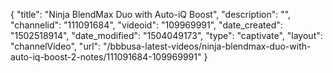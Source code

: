{
    "title": "Ninja BlendMax Duo with Auto-iQ Boost",
    "description": "",
    "channelid": "111091684",
    "videoid": "109969991",
    "date_created": "1502518914",
    "date_modified": "1504049173",
    "type": "captivate",
    "layout": "channelVideo",
    "url": "\/bbbusa-latest-videos\/ninja-blendmax-duo-with-auto-iq-boost-2-notes\/111091684-109969991"
}
